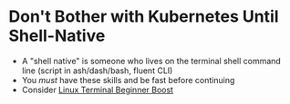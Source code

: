 # Don't Bother with Kubernetes Until Shell-Native

* A "shell native" is someone who lives on the terminal shell command
  line (script in ash/dash/bash, fluent CLI)
* You *must* have these skills and be fast before continuing
* Consider [Linux Terminal Beginner Boost][boost]

[boost]: https://github.com/rwxrob/boost
